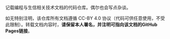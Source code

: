 记载编程与生信相关技术文档的代码仓库。偶尔也会写点杂谈。

如无特别注明，该仓库所有文档遵循 CC-BY 4.0 协议（代码可供任意使用，不受此限制）。转载文档内容时，**请保留本人署名，并注明可指向该文档的GitHub Pages链接**。

